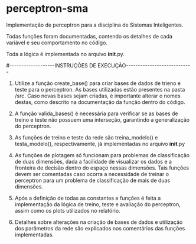 
# perceptron-sma
Implementação de perceptron para a disciplina de Sistemas Inteligentes.

Todas funções foram documentadas, contendo os detalhes de cada variável e
seu comportamento no código.

Toda a lógica é implementada no arquivo __init__.py.

#-------------------INSTRUÇÕES DE EXECUÇÃO----------------------------

1. Utilize a função create_base() para criar bases de dados de trieno e teste para o perceptron.
As bases utilizadas estão presentes na pasta /src. Caso novas bases sejam criadas, é importante
alterar o nomes destas, como descrito na documentação da função dentro do código.

2. A função valida_bases() é necessária para verificar se as bases de treino e teste não possuem
   uma interseção, garantindo a generalização do perceptron.

3. As funções de treino e teste da rede são treina_modelo() e testa_modelo(), respectivamente, já
   implementadas no arquivo __init__.py

4. As funções de plotagem só funcionam para problemas de classificação de duas dimensões, dada a
   facilidade de visualizar os dados e a fronteira de decisão dentro do espaço nessas dimensões.
   Tais funções devem ser comentadas caso ocorra a necessidade de treinar o perceptron para um
   problema de classificação de mais de duas dimensões.

6. Após a definição de todas as constantes e funções é feita a implementação da lógica de treino,
   teste e avaliação do perceptron, assim como os plots utilizados no relatório.

7. Detalhes sobre alterações na criação de bases de dados e utilização dos parâmetros da rede
   são explicados nos comentários das funções implementadas.

